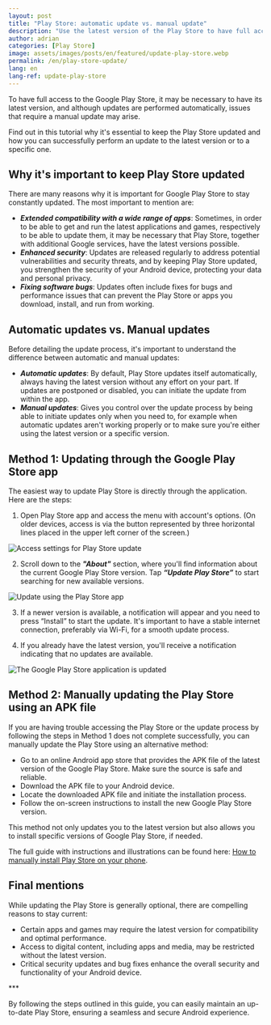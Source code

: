 ```yaml
---
layout: post
title: "Play Store: automatic update vs. manual update"
description: "Use the latest version of the Play Store to have full access to existing content. Learn two ways to update: automatic and manual."
author: adrian
categories: [Play Store]
image: assets/images/posts/en/featured/update-play-store.webp
permalink: /en/play-store-update/
lang: en
lang-ref: update-play-store
---
```


To have full access to the Google Play Store, it may be necessary to have its latest version, and although updates are performed automatically, issues that require a manual update may arise.

Find out in this tutorial why it's essential to keep the Play Store updated and how you can successfully perform an update to the latest version or to a specific one.

## Why it's important to keep Play Store updated

There are many reasons why it is important for Google Play Store to stay constantly updated. The most important to mention are:
- ***Extended compatibility with a wide range of apps***: Sometimes, in order to be able to get and run the latest applications and games, respectively to be able to update them, it may be necessary that Play Store, together with additional Google services, have the latest versions possible.
- ***Enhanced security***: Updates are released regularly to address potential vulnerabilities and security threats, and by keeping Play Store updated, you strengthen the security of your Android device, protecting your data and personal privacy.
- ***Fixing software bugs***: Updates often include fixes for bugs and performance issues that can prevent the Play Store or apps you download, install, and run from working.

## Automatic updates vs. Manual updates

Before detailing the update process, it's important to understand the difference between automatic and manual updates:
- ***Automatic updates***: By default, Play Store updates itself automatically, always having the latest version without any effort on your part. If updates are postponed or disabled, you can initiate the update from within the app.
- ***Manual updates***: Gives you control over the update process by being able to initiate updates only when you need to, for example when automatic updates aren't working properly or to make sure you're either using the latest version or a specific version.

## Method 1: Updating through the Google Play Store app

The easiest way to update Play Store is directly through the application. Here are the steps:

1. Open Play Store app and access the menu with account's options. (On older devices, access is via the button represented by three horizontal lines placed in the upper left corner of the screen.)
<img alt="Access settings for Play Store update" title="Access settings for Play Store update" loading="lazy" class="article-image medium-width-img" src="{{site.baseurl}}/assets/images/posts/{{page.lang}}/update-play-store/access-update-settings-play-store.jpg">

2. Scroll down to the ***"About"*** section, where you'll find information about the current Google Play Store version. Tap ***“Update Play Store”*** to start searching for new available versions.
<img alt="Update using the Play Store app" title="Update using the Play Store app" loading="lazy" class="article-image medium-width-img" src="{{site.baseurl}}/assets/images/posts/{{page.lang}}/update-play-store/update-play-store.jpg">

3. If a newer version is available, a notification will appear and you need to press “Install” to start the update. It's important to have a stable internet connection, preferably via Wi-Fi, for a smooth update process.

4. If you already have the latest version, you'll receive a notification indicating that no updates are available.
<img alt="The Google Play Store application is updated" title="The Google Play Store application is updated" loading="lazy" class="article-image medium-width-img" src="{{site.baseurl}}/assets/images/posts/{{page.lang}}/update-play-store/play-store-app-is-updated.jpg">

## Method 2: Manually updating the Play Store using an APK file

If you are having trouble accessing the Play Store or the update process by following the steps in Method 1 does not complete successfully, you can manually update the Play Store using an alternative method:
- Go to an online Android app store that provides the APK file of the latest version of the Google Play Store. Make sure the source is safe and reliable.
- Download the APK file to your Android device.
- Locate the downloaded APK file and initiate the installation process.
- Follow the on-screen instructions to install the new Google Play Store version.

This method not only updates you to the latest version but also allows you to install specific versions of Google Play Store, if needed.

The full guide with instructions and illustrations can be found here: [How to manually install Play Store on your phone]({{site.baseurl}}/en/download-and-install-play-store/).

## Final mentions

While updating the Play Store is generally optional, there are compelling reasons to stay current:
- Certain apps and games may require the latest version for compatibility and optimal performance.
- Access to digital content, including apps and media, may be restricted without the latest version.
- Critical security updates and bug fixes enhance the overall security and functionality of your Android device.

<div class="post-bottom-stars">***</div>

By following the steps outlined in this guide, you can easily maintain an up-to-date Play Store, ensuring a seamless and secure Android experience.